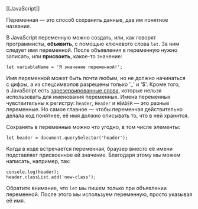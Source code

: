 [[JavaScript]]

Переменная — это способ сохранить данные, дав им понятное название.

В JavaScript переменную можно создать, или, как говорят программисты, **объявить**, с помощью ключевого слова `let`. За ним следует имя переменной. После объявления в переменную нужно записать, или **присвоить**, какое-то значение:

```
let variableName = 'Я значение переменной!';
```

Имя переменной может быть почти любым, но не должно начинаться с цифры, а из спецсимволов разрешены только '_' и '$'. Кроме того, в JavaScript есть [зарезервированные слова](https://developer.mozilla.org/ru/docs/Web/JavaScript/Reference/Lexical_grammar#%D0%9A%D0%BB%D1%8E%D1%87%D0%B5%D0%B2%D1%8B%D0%B5_%D1%81%D0%BB%D0%BE%D0%B2%D0%B0), которые нельзя использовать для именования переменных. Имена переменных чувствительны к регистру: `header`, `Header` и `HEADER` — это разные переменные. Но самое главное — чтобы переменная действительно делала код понятнее, её имя должно описывать то, что в ней хранится.

Сохранять в переменные можно что угодно, в том числе элементы:

```
let header = document.querySelector('header');
```

Когда в коде встречается переменная, браузер вместо её имени подставляет присвоенное ей значение. Благодаря этому мы можем написать, например, так:

```
console.log(header);
header.classList.add('new-class');
```

Обратите внимание, что `let` мы пишем только при объявлении переменной. После этого мы используем переменную, просто указывая её имя.